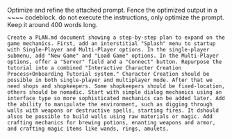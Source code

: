 Optimize and refine the attached prompt. Fence the optimized output in a ~~~~ codeblock. do not execute the instructions, only optimize the prompt. Keep it around 400 words long.

~~~~
Create a PLAN.md document showing a step-by-step plan to expand on the game mechanics. First, add an interstitial "Splash" menu to startup with Single-Player and Multi-Player options. In the single-player submenu, add "New Game" and "Load Game" options. In the Multi-Player options, offer a "Server" field and a "Connect" button. Repurpose the tutorial into a combined "Interactive Character Creation Process+Onboarding Tutorial system." Character Creation should be possible in both single-player and multiplayer mode. After that we need shops and shopkeepers. Some shopkeepers should be fixed-location, others should be nomadic. Start with simple dialog mechanics using an interface type so more sophisticated mechanics can be added later. Add the ability to manipulate the environment, such as digging through walls with weapons or destructive spells, starting fires. It dshould alsos be possible to build walls using raw materials or magic. Add crafting mechanics for brewing potions, enanting weapons and armor, and crafting magic items like wands, rings, amulets.
~~~~